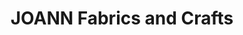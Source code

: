 ---
title: "JOANN Fabrics and Crafts"
url: /clovis-crossing-south-c-ground/joann-fabrics-and-crafts/
shop: Basteln
---